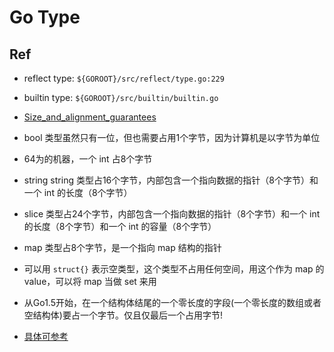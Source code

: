 # Go Type

## Ref

- reflect type: `${GOROOT}/src/reflect/type.go:229`
- builtin type: `${GOROOT}/src/builtin/builtin.go`
- [Size_and_alignment_guarantees](https://golang.google.cn/ref/spec#Size_and_alignment_guarantees)

- bool 类型虽然只有一位，但也需要占用1个字节，因为计算机是以字节为单位
- 64为的机器，一个 int 占8个字节
- string string 类型占16个字节，内部包含一个指向数据的指针（8个字节）和一个 int 的长度（8个字节）
- slice 类型占24个字节，内部包含一个指向数据的指针（8个字节）和一个 int 的长度（8个字节）和一个 int 的容量（8个字节）
- map 类型占8个字节，是一个指向 map 结构的指针
- 可以用 `struct{}` 表示空类型，这个类型不占用任何空间，用这个作为 map 的 value，可以将 map 当做 set 来用
- 从Go1.5开始，在一个结构体结尾的一个零长度的字段(一个零长度的数组或者空结构体)要占一个字节。仅且仅最后一个占用字节!
- [具体可参考](https://github.com/xwi88/go-study/blob/master/byte_align/byte_alignment.md) 
